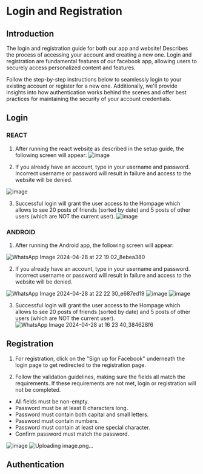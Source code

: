 # Login and Registration

## Introduction

The login and registration guide for both our app and website! Describes the process of accessing your account and creating a new one.
Login and registration are fundamental features of our facebook app, allowing users to securely access personalized content and features.

Follow the step-by-step instructions below to seamlessly login to your existing account or register for a new one. Additionally, we'll provide insights into how authentication works behind the scenes and offer best practices for maintaining the security of your account credentials.

## Login

### REACT
1. After running the react website as described in the setup guide, the following screen will appear:
  ![image](https://github.com/ilanitb16/Android-App/assets/97344492/14141327-3bec-4007-b4d3-de98ab48a63b)

2. If you already have an account, type in your username and password. Incorrect username or password will result in failure and access to the website will be denied.

![image](https://github.com/ilanitb16/Android-App/assets/97344492/01822d09-bea1-4134-a681-579151b9d450)

3. Successful login will grant the user access to the Hompage which allows to see 20 posts of friends (sorted by date) and 5 posts of other users (which are NOT the current user).
   ![image](https://github.com/ilanitb16/Android-App/assets/97344492/bca9fd4d-1e7d-4056-a53a-0036f3d14380)


### ANDROID
1. After running the Android app, the following screen will appear:

 ![WhatsApp Image 2024-04-28 at 22 19 02_8ebea380](https://github.com/ilanitb16/Android-App/assets/97344492/4967f4c3-1934-4611-b168-4f3d95e26dfc)

2. If you already have an account, type in your username and password. Incorrect username or password will result in failure and access to the website will be denied.


![WhatsApp Image 2024-04-28 at 22 22 30_e687ed19](https://github.com/ilanitb16/Android-App/assets/97344492/9799d25c-adec-4006-a183-6b3e20fb8d88)
![image](https://github.com/ilanitb16/Android-App/assets/97344492/f94ff926-2390-458a-aca6-587960751d3b)
![image](https://github.com/ilanitb16/Android-App/assets/97344492/bd6e1c77-a769-4a07-b32b-90c2ff439be1)

3.  Successful login will grant the user access to the Hompage which allows to see 20 posts of friends (sorted by date) and 5 posts of other users (which are NOT the current user).
   ![WhatsApp Image 2024-04-28 at 16 23 40_384628f6](https://github.com/ilanitb16/Android-App/assets/97344492/08cf3845-2780-4f97-85e6-add4c0f86465)


## Registration
1. For registration, click on the "Sign up for Facebook" underneath the login page to get redirected to the registration page.

2. Follow the validation guidelines, making sure the fields all match the requirements. If these requirements are not met, login or registration will not be completed.
- All fields must be non-empty.
- Password must be at least 8 characters long.
- Password must contain both capital and small letters.
- Password must contain numbers.
- Password must contain at least one special character.
- Confirm password must match the password.
  
![image](https://github.com/ilanitb16/Android-App/assets/97344492/74ae6c16-91f2-43a0-af0b-31bdb19858cf)
![Uploading image.png…]()


## Authentication

